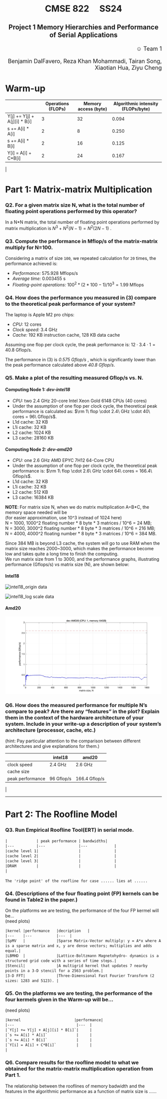 # <p style="text-align: center;"> CMSE 822 &nbsp;&nbsp;&nbsp; SS24
## <p style="text-align: center;">  Project 1  Memory Hierarchies and Performance of Serial Applications

<p style="text-align: right; font-size: 18px;">  &#9786; Team 1  </p>
<p style="text-align: right; font-size: 18px;">  Benjamin DalFavero, Reza Khan Mohammadi, Tairan Song, Xiaotian Hua, Ziyu Cheng</p>  



# Warm-up

| | Operations (FLOPs) | Memory access (byte) | Algorithmic intensity (FLOPs/byte) |
| --- | --- | --- | --- |
|   Y[j] += Y[j] + A[j][i] * B[i] | 3 | 32 | 0.094 | 
|     s += A[i] * A[i]            | 2 | 8  | 0.250 | 
|     s += A[i] * B[i]            | 2 | 16 | 0.125 | 
|     Y[i] = A[i] + C*B[i]        | 2 | 24 | 0.167 |   
|


# Part 1: Matrix-matrix Multiplication

### Q2. For a given matrix size N, what is the total number of floating point operations performed by this operator?  

In a N*N matrix, the total number of floating point operations performed by matrix multiplication is $N^3+N^2(N-1)=N^2(2N-1)$ .   


### Q3. Compute the performance in Mflop/s of the matrix-matrix multiply for N=100.
Considering a matrix of size `100`, we repeated calculation for `20` times, the performance achieved is:
- *Performance:* 575.928 Mflops/s
- *Average time:* 0.003455 s
- *Floating-point operations:*  $100^2*(2*100-1) / 10^3 = 1.99$ Mflops

### Q4. How does the performance you measured in (3) compare to the theoretical peak performance of your system?
The laptop is Apple M2 pro chips:
- *CPU:* 12 cores
- *Clock speed:* 3.4 GHz
- *Cache:* 192 KB instruction cache, 128 KB data cache

Assuming one flop per clock cycle, the peak performance is: $12 \cdot 3.4 \cdot 1 = 40.8$ Gflop/s.

The performance in (3) is _0.575 Gflop/s_ , which is significantly lower than the peak performance calculated above _40.8 Gflop/s_.

### Q5. Make a plot of the resulting measured Gflop/s vs. N.
#### Computing Node 1: _dev-intel18_
- *CPU:* two 2.4 GHz 20-core Intel Xeon Gold 6148 CPUs (40 cores)
- Under the assumption of one flop per clock cycle, the theoretical peak performance is calculated as: $\rm 1\ flop \cdot 2.4\ GHz \cdot 40\ cores = 96\ Gflop/s$.    
- L1d cache: 32    KB  
- L1i cache: 32    KB  
- L2  cache: 1024  KB
- L3  cache: 28160 KB  

#### Computing Node 2: _dev-amd20_
- *CPU:* one 2.6 GHz AMD EPYC 7H12 64-Core CPU
- Under the assumption of one flop per clock cycle, the theoretical peak performance is: $\rm 1\ flop \cdot 2.6\ GHz \cdot 64\ cores = 166.4\ Gflop/s$.  
- L1d cache: 32    KB  
- L1i cache: 32    KB  
- L2  cache: 512   KB
- L3  cache: 16384 KB  

**NOTE**: For matrix size N, when we do matrix multiplication A=B*C, the memory space needed will be  
 (for easier approximation, use 10^3 instead of 1024 here)    
N = 1000, 1000^2 floating number * 8 byte * 3 matrices / 10^6 = 24  MB;  
N = 3000, 3000^2 floating number * 8 byte * 3 matrices / 10^6 = 216 MB;   
N = 4000, 4000^2 floating number * 8 byte * 3 matrices / 10^6 = 384 MB.  

Since 384 MB is beyond L3 cache, the system will go to use RAM when the matrix size reaches 2000~3000, which makes the performance become low and takes quite a long time to finish the computing.     
We run matrix size from 1 to 3000, and the performance graphs, illustrating performance (Gflops/s) vs matrix size (N), are shown below:   
#### Intel18

![intel18_origin data](/report/intel18.jpg)

![intel18_log scale data](/report/intel18_log.jpg)


#### Amd20
![amd20](/report/amd20.jpg)


### Q6. How does the measured performance for multiple N’s compare to peak? Are there any “features” in the plot? Explain them in the context of the hardware architecture of your system. Include in your write-up a description of your system’s architecture (processor, cache, etc.)
(hint: Pay particular attention to the comparison between different architectures and give explanations for them.)  

|           |**intel18**      |**amd20**|
|---        |---              |---            |
|clock speed|2.4 GHz          |2.6 GHz        |
|cache size |                 |               |
|peak performance|96 Gflop/s  |166.4 Gflop/s  |
|  




---
# Part 2: The Roofline Model 

### Q3. Run Empirical Roofline Tool(ERT) in serial mode.
    |             | peak performance | bandwidths|
    |---          |---               |---            |
    |cache level 1|                  |               |
    |cache level 2|                  |               |
    |cache level 3|                  |               |
    |DRAM         |                  |               |
    |

    The 'ridge point' of the roofline for case ...... lies at ......  


### Q4. (Descriptions of the four floating point (FP) kernels can be found in Table2 in the paper.)  
On the platforms we are testing, the performance of the four FP kermel will be...   
(need plots)

    |kernel |performance   |decription   | 
    |---    |---           |---  |
    |SpMV   |              |Sparse Matrix-Vector multiply: y = A*x where A is a sparse matrix and x, y are dense vectors; multiplies and adds equal.|
    |LBMHD  |              |Lattice-Boltzmann Magnetohydro- dynamics is a structured grid code with a series of time steps.|
    |Stencil|              |A multigrid kernel that updates 7 nearby points in a 3-D stencil for a 2563 problem.|
    |3-D FFT|              |Three-Dimensional Fast Fourier Transform (2 sizes: 1283 and 5123). |


### Q5. On the platforms we are testing, the performance of the four kermels given in the Warm-up will be...    
(need plots)


    |kernel                        |performance| 
    |---                            |---  |
    |`Y[j] += Y[j] + A[j][i] * B[i]`|     |
    |`s += A[i] * A[i]`             |     |
    |`s += A[i] * B[i]`             |     |
    |`Y[i] = A[i] + C*B[i]`         |     |
    |

### Q6. Compare results for the roofline model to what we obtained for the matrix-matrix multiplication operation from Part 1.  
The relationship between the rooflines of memory badwidth and the features in the algorithmic performance as a function of matrix size is ......
